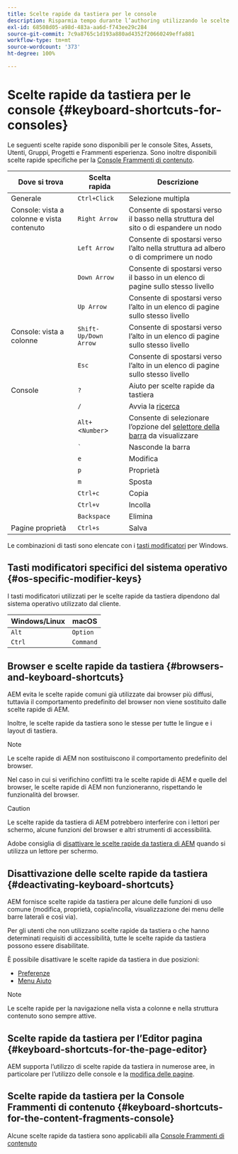 ```yaml
---
title: Scelte rapide da tastiera per le console
description: Risparmia tempo durante l’authoring utilizzando le scelte rapide da tastiera
exl-id: 68508d05-a98d-483a-aa6d-f743ee29c284
source-git-commit: 7c9a8765c1d193a880ad4352f20660249effa881
workflow-type: tm+mt
source-wordcount: '373'
ht-degree: 100%

---
```


# Scelte rapide da tastiera per le console   {#keyboard-shortcuts-for-consoles}

Le seguenti scelte rapide sono disponibili per le console Sites, Assets, Utenti, Gruppi, Progetti e Frammenti esperienza. Sono inoltre disponibili scelte rapide specifiche per la [Console Frammenti di contenuto](#keyboard-shortcuts-for-the-content-fragments-console).

| Dove si trova | Scelta rapida | Descrizione |
|---|---|---|
| Generale | `Ctrl+Click` | Selezione multipla |
| Console: vista a colonne e vista contenuto | `Right Arrow` | Consente di spostarsi verso il basso nella struttura del sito o di espandere un nodo |
|  | `Left Arrow` | Consente di spostarsi verso l’alto nella struttura ad albero o di comprimere un nodo |
|  | `Down Arrow` | Consente di spostarsi verso il basso in un elenco di pagine sullo stesso livello |
|  | `Up Arrow` | Consente di spostarsi verso l’alto in un elenco di pagine sullo stesso livello |
| Console: vista a colonne | `Shift-Up/Down Arrow` | Consente di spostarsi verso l’alto in un elenco di pagine sullo stesso livello |
|  | `Esc` | Consente di spostarsi verso l’alto in un elenco di pagine sullo stesso livello |
| Console | `?` | Aiuto per scelte rapide da tastiera |
|  | `/` | Avvia la [ricerca](/help/sites-cloud/authoring/getting-started/search.md) |
|  | `Alt+`&lt;`Number`> | Consente di selezionare l’opzione del [selettore della barra](/help/sites-cloud/authoring/getting-started/basic-handling.md#rail-selector) da visualizzare |
|  | ``` ` ``` | Nasconde la barra |
|  | `e` | Modifica |
|  | `p` | Proprietà |
|  | `m` | Sposta |
|  | `Ctrl+c` | Copia |
|  | `Ctrl+v` | Incolla |
|  | `Backspace` | Elimina |
| Pagine proprietà | `Ctrl+s` | Salva |

Le combinazioni di tasti sono elencate con i [tasti modificatori](#os-specific-modifier-keys) per Windows.

## Tasti modificatori specifici del sistema operativo {#os-specific-modifier-keys}

I tasti modificatori utilizzati per le scelte rapide da tastiera dipendono dal sistema operativo utilizzato dal cliente.

| Windows/Linux | macOS |
|---|---|
| `Alt` | `Option` |
| `Ctrl` | `Command` |

## Browser e scelte rapide da tastiera {#browsers-and-keyboard-shortcuts}

AEM evita le scelte rapide comuni già utilizzate dai browser più diffusi, tuttavia il comportamento predefinito del browser non viene sostituito dalle scelte rapide di AEM.

Inoltre, le scelte rapide da tastiera sono le stesse per tutte le lingue e i layout di tastiera.

>[!NOTE]
>
>Le scelte rapide di AEM non sostituiscono il comportamento predefinito del browser.
>
>Nel caso in cui si verifichino conflitti tra le scelte rapide di AEM e quelle del browser, le scelte rapide di AEM non funzioneranno, rispettando le funzionalità del browser.

>[!CAUTION]
>
>Le scelte rapide da tastiera di AEM potrebbero interferire con i lettori per schermo, alcune funzioni del browser e altri strumenti di accessibilità.
>
>Adobe consiglia di [disattivare le scelte rapide da tastiera di AEM](#deactivating-keyboard-shortcuts) quando si utilizza un lettore per schermo.

## Disattivazione delle scelte rapide da tastiera {#deactivating-keyboard-shortcuts}

AEM fornisce scelte rapide da tastiera per alcune delle funzioni di uso comune (modifica, proprietà, copia/incolla, visualizzazione dei menu delle barre laterali e così via).

Per gli utenti che non utilizzano scelte rapide da tastiera o che hanno determinati requisiti di accessibilità, tutte le scelte rapide da tastiera possono essere disabilitate.

È possibile disattivare le scelte rapide da tastiera in due posizioni:

* [Preferenze](/help/sites-cloud/authoring/getting-started/account-environment.md#my-preferences)
* [Menu Aiuto](/help/sites-cloud/authoring/getting-started/basic-handling.md#accessing-help)

>[!NOTE]
>
>Le scelte rapide per la navigazione nella vista a colonne e nella struttura contenuto sono sempre attive.

## Scelte rapide da tastiera per l’Editor pagina {#keyboard-shortcuts-for-the-page-editor}

AEM supporta l’utilizzo di scelte rapide da tastiera in numerose aree, in particolare per l’utilizzo delle console e la [modifica delle pagine](/help/sites-cloud/authoring/fundamentals/keyboard-shortcuts.md).

## Scelte rapide da tastiera per la Console Frammenti di contenuto {#keyboard-shortcuts-for-the-content-fragments-console}

Alcune scelte rapide da tastiera sono applicabili alla [Console Frammenti di contenuto](/help/sites-cloud/administering/content-fragments/content-fragments-console-keyboard-shortcuts.md)